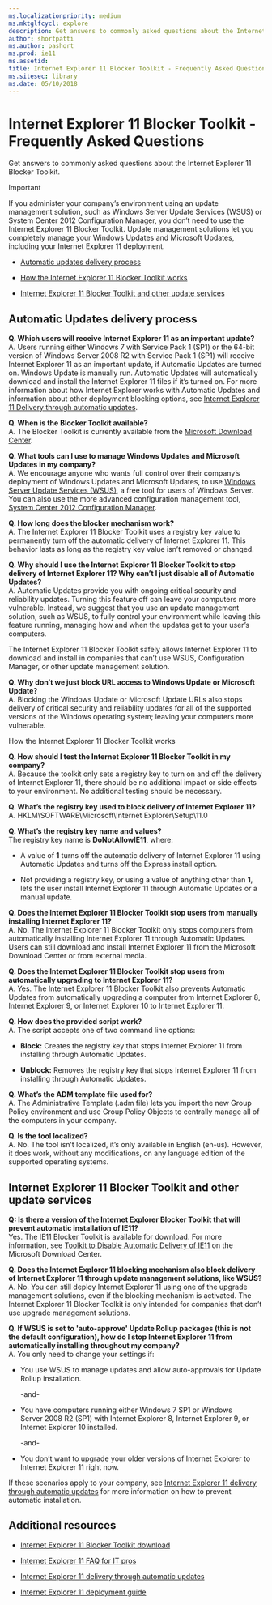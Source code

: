 ```yaml
---
ms.localizationpriority: medium
ms.mktglfcycl: explore
description: Get answers to commonly asked questions about the Internet Explorer 11 Blocker Toolkit.
author: shortpatti
ms.author: pashort
ms.prod: ie11
ms.assetid: 
title: Internet Explorer 11 Blocker Toolkit - Frequently Asked Questions
ms.sitesec: library
ms.date: 05/10/2018
---
```


# Internet Explorer 11 Blocker Toolkit - Frequently Asked Questions

Get answers to commonly asked questions about the Internet Explorer 11 Blocker Toolkit.  

>[!Important]
>If you administer your company’s environment using an update management solution, such as Windows Server Update Services (WSUS) or System Center 2012 Configuration Manager, you don’t need to use the Internet Explorer 11 Blocker Toolkit. Update management solutions let you completely manage your Windows Updates and Microsoft Updates, including your Internet Explorer 11 deployment.

-   [Automatic updates delivery process]()

-   [How the Internet Explorer 11 Blocker Toolkit works]()

-   [Internet Explorer 11 Blocker Toolkit and other update services]()

## Automatic Updates delivery process


**Q. Which users will receive Internet Explorer 11 as an important update?**  
A. Users running either Windows 7 with Service Pack 1 (SP1) or the 64-bit version of Windows Server 2008 R2 with Service Pack 1 (SP1) will receive Internet Explorer 11 as an important update, if Automatic Updates are turned on. Windows Update is manually run. Automatic Updates will automatically download and install the Internet Explorer 11 files if it’s turned on. For more information about how Internet Explorer works with Automatic Updates and information about other deployment blocking options, see [Internet Explorer 11 Delivery through automatic updates](../ie11-deploy-guide/ie11-delivery-through-automatic-updates.md).  
  
**Q. When is the Blocker Toolkit available?**  
A. The Blocker Toolkit is currently available from the [Microsoft Download Center](https://www.microsoft.com/download/details.aspx?id=40722).  
  
**Q. What tools can I use to manage Windows Updates and Microsoft Updates in my company?**  
A. We encourage anyone who wants full control over their company’s deployment of Windows Updates and Microsoft Updates, to use [Windows Server Update Services (WSUS)](https://docs.microsoft.com/windows-server/administration/windows-server-update-services/get-started/windows-server-update-services-wsus), a free tool for users of Windows Server. You can also use the more advanced configuration management tool, [System Center 2012 Configuration Manager](https://technet.microsoft.com/library/gg682041.aspx).  
  
**Q. How long does the blocker mechanism work?**  
A. The Internet Explorer 11 Blocker Toolkit uses a registry key value to permanently turn off the automatic delivery of Internet Explorer 11. This behavior lasts as long as the registry key value isn’t removed or changed.   
  
**Q. Why should I use the Internet Explorer 11 Blocker Toolkit to stop delivery of Internet Explorer 11? Why can’t I just disable all of Automatic Updates?**  
A. Automatic Updates provide you with ongoing critical security and reliability updates. Turning this feature off can leave your computers more vulnerable. Instead, we suggest that you use an update management solution, such as WSUS, to fully control your environment while leaving this feature running, managing how and when the updates get to your user’s computers.  
  
The Internet Explorer 11 Blocker Toolkit safely allows Internet Explorer 11 to download and install in companies that can’t use WSUS, Configuration Manager, or
other update management solution.  
  
**Q. Why don’t we just block URL access to Windows Update or Microsoft Update?**  
A. Blocking the Windows Update or Microsoft Update URLs also stops delivery of critical security and reliability updates for all of the supported versions of the Windows operating system; leaving your computers more vulnerable.

How the Internet Explorer 11 Blocker Toolkit works

**Q. How should I test the Internet Explorer 11 Blocker Toolkit in my company?**  
A. Because the toolkit only sets a registry key to turn on and off the delivery of Internet Explorer 11, there should be no additional impact or side effects to your environment. No additional testing should be necessary.  
  
**Q. What’s the registry key used to block delivery of Internet Explorer 11?**  
A. HKLM\\SOFTWARE\\Microsoft\\Internet Explorer\\Setup\\11.0  
  
**Q. What’s the registry key name and values?**  
The registry key name is **DoNotAllowIE11**, where:

-   A value of **1** turns off the automatic delivery of Internet Explorer 11 using Automatic Updates and turns off the Express install option.

-   Not providing a registry key, or using a value of anything other than **1**, lets the user install Internet Explorer 11 through Automatic Updates or a
    manual update.

**Q. Does the Internet Explorer 11 Blocker Toolkit stop users from manually installing Internet Explorer 11?**  
A. No. The Internet Explorer 11 Blocker Toolkit only stops computers from automatically installing Internet Explorer 11 through Automatic Updates. Users can still download and install Internet Explorer 11 from the Microsoft Download Center or from external media.  
  
**Q. Does the Internet Explorer 11 Blocker Toolkit stop users from automatically upgrading to Internet Explorer 11?**  
A. Yes. The Internet Explorer 11 Blocker Toolkit also prevents Automatic Updates from automatically upgrading a computer from Internet Explorer 8, Internet Explorer 9, or Internet Explorer 10 to Internet Explorer 11.  
  
**Q. How does the provided script work?**  
A. The script accepts one of two command line options:

-   **Block:** Creates the registry key that stops Internet Explorer 11 from installing through Automatic Updates.

-   **Unblock:** Removes the registry key that stops Internet Explorer 11 from installing through Automatic Updates.

**Q. What’s the ADM template file used for?**  
A. The Administrative Template (.adm file) lets you import the new Group Policy environment and use Group Policy Objects to centrally manage all of the computers in your company.  
  
**Q. Is the tool localized?**  
A. No. The tool isn’t localized, it’s only available in English (en-us). However, it does work, without any modifications, on any language edition of the supported operating systems.

## Internet Explorer 11 Blocker Toolkit and other update services

**Q: Is there a version of the Internet Explorer Blocker Toolkit that will prevent automatic installation of IE11?**<br>
Yes. The IE11 Blocker Toolkit is available for download. For more information, see [Toolkit to Disable Automatic Delivery of IE11](https://go.microsoft.com/fwlink/p/?LinkId=328195) on the Microsoft Download Center.

**Q. Does the Internet Explorer 11 blocking mechanism also block delivery of Internet Explorer 11 through update management solutions, like WSUS?**  
A. No. You can still deploy Internet Explorer 11 using one of the upgrade management solutions, even if the blocking mechanism is activated. The Internet Explorer 11 Blocker Toolkit is only intended for companies that don’t use upgrade management solutions.  
  
**Q. If WSUS is set to 'auto-approve' Update Rollup packages (this is not the default configuration), how do I stop Internet Explorer 11 from automatically installing throughout my company?**  
A. You only need to change your settings if:

-   You use WSUS to manage updates and allow auto-approvals for Update Rollup installation.  

    -and-

-   You have computers running either Windows 7 SP1 or Windows Server 2008 R2 (SP1) with Internet Explorer 8, Internet Explorer 9, or Internet Explorer 10 installed.  

    -and-

-   You don’t want to upgrade your older versions of Internet Explorer to Internet Explorer 11 right now.

If these scenarios apply to your company, see [Internet Explorer 11 delivery through automatic updates](../ie11-deploy-guide/ie11-delivery-through-automatic-updates.md) for more information on how to prevent automatic installation.


## Additional resources

-   [Internet Explorer 11 Blocker Toolkit download](https://www.microsoft.com/download/details.aspx?id=40722)

-   [Internet Explorer 11 FAQ for IT pros](https://docs.microsoft.com/internet-explorer/ie11-faq/faq-for-it-pros-ie11)

-   [Internet Explorer 11 delivery through automatic updates](../ie11-deploy-guide/ie11-delivery-through-automatic-updates.md)

-   [Internet Explorer 11 deployment guide](https://docs.microsoft.com/internet-explorer/ie11-deploy-guide/index)
